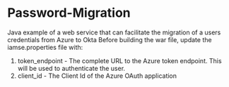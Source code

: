 # Password-Migration
Java example of a web service that can facilitate the migration of a users credentials from Azure to Okta
Before building the war file, update the iamse.properties file with:
1. token_endpoint - The complete URL to the Azure token endpoint. This will be used to authenticate the user.
2. client_id - The Client Id of the Azure OAuth application
